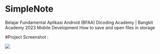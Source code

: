 # SimpleNote
Belajar Fundamental Aplikasi Android (BFAA) Dicoding Academy | Bangkit Academy 2023 Mobile Development How to save and open files in storage 

#Project Screenshot :

<img src="screenshot/project.gif" align="center" />

